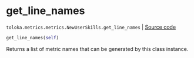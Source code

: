 # get_line_names
`toloka.metrics.metrics.NewUserSkills.get_line_names` | [Source code](https://github.com/Toloka/toloka-kit/blob/v0.1.24/src/metrics/metrics.py#L283)

```python
get_line_names(self)
```

Returns a list of metric names that can be generated by this class instance.

